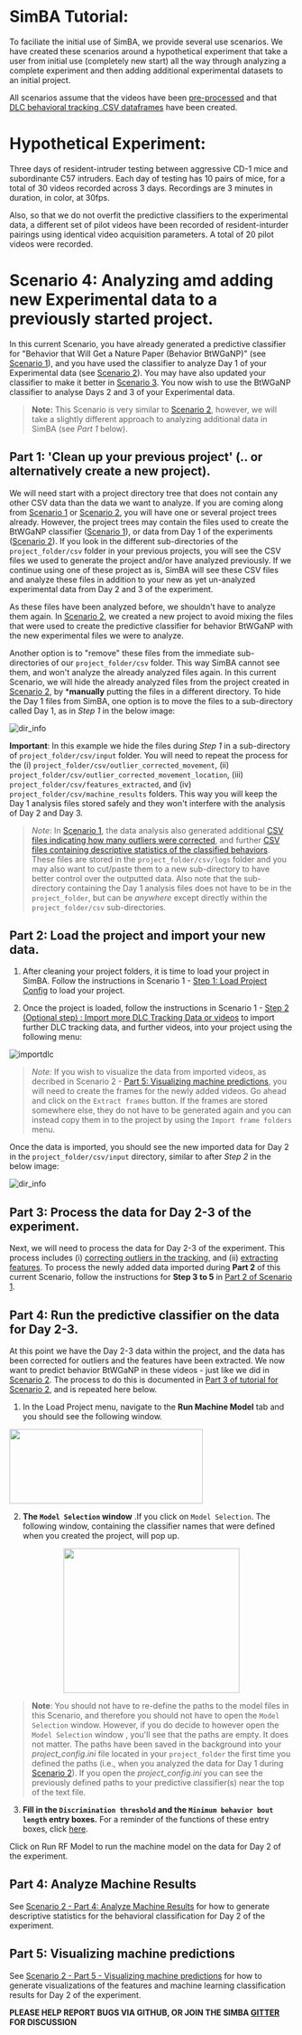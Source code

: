 # SimBA Tutorial:

To faciliate the initial use of SimBA, we provide several use scenarios. We have created these scenarios around a hypothetical experiment that take a user from initial use (completely new start) all the way through analyzing a complete experiment and then adding additional experimental datasets to an initial project.

All scenarios assume that the videos have been [pre-processed](https://github.com/sgoldenlab/simba/blob/master/docs/tutorial_process_videos.md) and that [DLC behavioral tracking .CSV dataframes](https://github.com/sgoldenlab/simba/blob/master/docs/Tutorial_DLC.md) have been created.

# **Hypothetical Experiment**:
Three days of resident-intruder testing between aggressive CD-1 mice and subordinante C57 intruders. Each day of testing has 10 pairs of mice, for a total of 30 videos recorded across 3 days. Recordings are 3 minutes in duration, in color, at 30fps.

Also, so that we do not overfit the predictive classifiers to the experimental data, a different set of pilot videos have been recorded of resident-inturder pairings using identical video acquisition parameters. A total of 20 pilot videos were recorded.

# **Scenario 4**: Analyzing amd adding new Experimental data to a previously started project. 
In this current Scenario, you have already generated a predictive classifier for "Behavior that Will Get a Nature Paper (Behavior BtWGaNP)" (see [Scenario 1](https://github.com/sgoldenlab/simba/blob/master/docs/Scenario1.md)), and you have used the classifier to analyze Day 1 of your Experimental data (see [Scenario 2](https://github.com/sgoldenlab/simba/blob/master/docs/Scenario2.md)). You may have also updated your classifier to make it better in [Scenario 3](https://github.com/sgoldenlab/simba/blob/master/docs/Scenario3.md). You now wish to use the BtWGaNP classifier to analyse Days 2 and 3 of your Experimental data. 

>**Note:** This Scenario is very similar to [Scenario 2](https://github.com/sgoldenlab/simba/blob/master/docs/Scenario2.md), however, we will take a slightly different approach to analyzing additional data in SimBA (see *Part 1* below). 

## Part 1: 'Clean up your previous project' (.. or alternatively create a new project). 

We will need start with a project directory tree that does not contain any other CSV data than the data we want to analyze. If you are coming along from [Scenario 1](https://github.com/sgoldenlab/simba/edit/master/docs/Scenario1.md) or [Scenario 2](https://github.com/sgoldenlab/simba/edit/master/docs/Scenario2.md), you will have one or several project trees already. However, the project trees may contain the files used to create the BtWGaNP classifier ([Scenario 1](https://github.com/sgoldenlab/simba/edit/master/docs/Scenario1.md)), or data from Day 1 of the experiments ([Scenario 2](https://github.com/sgoldenlab/simba/edit/master/docs/Scenario1.md)). If you look in the different sub-directories of the `project_folder/csv` folder in your previous projects, you will see the CSV files we used to generate the project and/or have analyzed previously. If we continue using one of these project as is, SimBA will see these CSV files and analyze these files in addition to your new as yet un-analyzed experimental data from Day 2 and 3 of the experiment. 

As these files have been analyzed before, we shouldn't have to analyze them again. In [Scenario 2](https://github.com/sgoldenlab/simba/blob/master/docs/Scenario2.md), we created a new project to avoid mixing the files that were used to create the predictive classifier for behavior BtWGaNP with the new experimental files we were to analyze. 

Another option is to "remove" these files from the immediate sub-directories of our `project_folder/csv` folder. This way SimBA cannot see them, and won't analyze the already analyzed files again. In this current Scenario, we will hide the already analyzed files from the project created in [Scenario 2](https://github.com/sgoldenlab/simba/blob/master/docs/Scenario2.md), by ***manually** putting the files in a different directory. To hide the Day 1 files from SimBA, one option is to move the files to a sub-directory called Day 1, as in *Step 1* in the below image:

![](/images/dir_info.JPG "dir_info")

**Important**: In this example we hide the files during *Step 1* in a sub-directory of `project_folder/csv/input` folder. You will need to repeat the process for the (i) `project_folder/csv/outlier_corrected_movement`, (ii) `project_folder/csv/outlier_corrected_movement_location`, (iii) `project_folder/csv/features_extracted`, and (iv) `project_folder/csv/machine_results` folders. This way you will keep the Day 1 analysis files stored safely and they won't interfere with the analysis of Day 2 and Day 3. 

>*Note*: In [Scenario 1](https://github.com/sgoldenlab/simba/edit/master/docs/Scenario1.md), the data analysis also generated additional [CSV files indicating how many outliers were corrected](https://github.com/sgoldenlab/simba/blob/master/docs/Scenario1.md#step-4-outlier-correction), and further [CSV files containing descriptive statistics of the classified behaviors](https://github.com/sgoldenlab/simba/blob/master/docs/Scenario2.md#part-4--analyze-machine-results). These files are stored in the  `project_folder/csv/logs` folder and you may also want to cut/paste them to a new sub-directory to have better control over the outputted data. Also note that the sub-directory containing the Day 1 analysis files does not have to be in the `project_folder`, but can be *anywhere* except directly within the `project_folder/csv` sub-directories. 

## Part 2: Load the project and import your new data.

1. After cleaning your project folders, it is time to load your project in SimBA. Follow the instructions in Scenario 1 - [Step 1: Load Project Config](https://github.com/sgoldenlab/simba/blob/master/docs/Scenario1.md#step-1-load-project-config) to load your project. 

2. Once the project is loaded, follow the instructions in Scenario 1 - [Step 2 (Optional step) : Import more DLC Tracking Data or videos](https://github.com/sgoldenlab/simba/blob/master/docs/Scenario1.md#step-2-optional-step--import-more-dlc-tracking-data-or-videos) to import further DLC tracking data, and further videos, into your project using the following menu:

![](/images/importdlc.PNG "importdlc")

>*Note:* If you wish to visualize the data from imported videos, as decribed in Scenario 2 - [Part 5: Visualizing machine predictions](https://github.com/sgoldenlab/simba/blob/master/docs/Scenario2.md#part-5--visualizing-machine-predictions), you will need to create the frames for the newly added videos. Go ahead and click on the `Extract frames` button. If the frames are stored somewhere else, they do not have to be generated again and you can instead copy them in to the project by using the `Import frame folders` menu. 

Once the data is imported, you should see the new imported data for Day 2 in the `project_folder/csv/input` directory, similar to after *Step 2* in the below image:

![](/images/dir_info.JPG "dir_info")

## Part 3: Process the data for Day 2-3 of the experiment. 

Next, we will need to process the data for Day 2-3 of the experiment. This process includes (i) [correcting outliers in the tracking](https://github.com/sgoldenlab/simba/blob/master/misc/Outlier_settings.pdf), and (ii) [extracting features](https://github.com/sgoldenlab/simba/blob/master/misc/Feature_description.csv). To process the newly added data imported during **Part 2** of this current Scenario,  follow the instructions for **Step 3 to 5** in [Part 2 of Scenario 1](https://github.com/sgoldenlab/simba/blob/master/docs/Scenario1.md#step-3-set-video-parameters).

## Part 4: Run the predictive classifier on the data for Day 2-3. 

At this point we have the Day 2-3 data within the project, and the data has been corrected for outliers and the features have been extracted. We now want to predict behavior BtWGaNP in these videos - just like we did in [Scenario 2](https://github.com/sgoldenlab/simba/blob/master/docs/Scenario2.md). The process to do this is documented in [Part 3 of tutorial for Scenario 2](https://github.com/sgoldenlab/simba/blob/master/docs/Scenario2.md#part-3-run-the-classifier-on-new-data), and is repeated here below.

1. In the Load Project menu, navigate to the **Run Machine Model** tab and you should see the following window. 

<img src="https://github.com/sgoldenlab/simba/blob/master/images/runrfmodel.PNG" width="343" height="132" />

2. **The `Model Selection` window** .If you click on `Model Selection`. The following window, containing the classifier names that were defined when you created the project, will pop up.

<p align="center">
  <img width="312" height="256" src="https://github.com/sgoldenlab/simba/blob/master/images/rfmodelsettings.PNG">
</p>

>**Note**: You should not have to re-define the paths to the model files in this Scenario, and therefore you should not have to open the  `Model Selection` window. However, if you do decide to however open the `Model Selection` window , you'll see that the paths are empty. It does not matter. The paths have been saved in the background into your *project_config.ini* file located in your `project_folder` the first time you defined the paths (i.e., when you analyzed the data for Day 1 during [Scenario 2](https://github.com/sgoldenlab/simba/blob/master/docs/Scenario2.md)). If you open the *project_config.ini* you can see the previously defined paths to your predictive classifier(s) near the top of the text file.  

3. **Fill in the `Discrimination threshold` and the `Minimum behavior bout length` entry boxes.** For a reminder of the functions of these entry boxes, click [here](https://github.com/sgoldenlab/simba/blob/master/docs/Scenario2.md#part-3-run-the-classifier-on-new-data).

Click on Run RF Model to run the machine model on the data for Day 2 of the experiment. 

## Part 4: Analyze Machine Results
See [Scenario 2 - Part 4: Analyze Machine Results](https://github.com/sgoldenlab/simba/blob/master/docs/Scenario2.md#part-4--analyze-machine-results) for how to generate descriptive statistics for the behavioral classification for Day 2 of the experiment. 

## Part 5: Visualizing machine predictions
See [Scenario 2 - Part 5 - Visualizing machine predictions](https://github.com/sgoldenlab/simba/blob/master/docs/Scenario2.md#part-5--visualizing-machine-predictions) for how to generate visualizations of the features and machine learning classification results for Day 2 of the experiment. 

**PLEASE HELP REPORT BUGS VIA GITHUB, OR JOIN THE SIMBA [GITTER](https://gitter.im/SimBA-Resource/community) FOR DISCUSSION**
